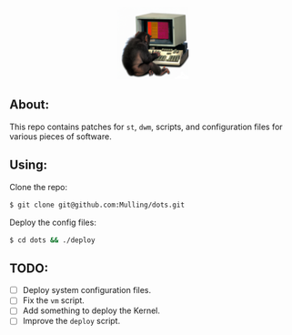 <div align="center">
    <img src="misc/monke.png" width="25%" height="25%"/>
</div>

## About:

This repo contains patches for `st`, `dwm`, scripts, and configuration files for various pieces of software.

## Using:

Clone the repo:
```bash
$ git clone git@github.com:Mulling/dots.git
```

Deploy the config files:
```bash
$ cd dots && ./deploy
```

## TODO:
- [ ] Deploy system configuration files.
- [ ] Fix the `vm` script.
- [ ] Add something to deploy the Kernel.
- [ ] Improve the `deploy` script.
